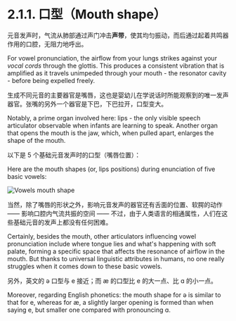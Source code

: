# 2.1.1. 口型（Mouth shape）

元音发声时，气流从肺部通过声门冲击**声带**，使其均匀振动，而后通过起着共鸣器作用的口腔，无阻力地呼出。

For vowel pronunciation, the airflow from your lungs strikes against your *vocal cords* through the glottis. This produces a consistent vibration that is amplified as it travels unimpeded through your mouth - the resonator cavity - before being expelled freely.

生成不同元音的主要器官是嘴唇，这也是婴幼儿在学说话时所能观察到的唯一发声器官。张嘴的另外一个器官是下巴，下巴拉开，口型变大。

Notably, a prime organ involved here: lips - the only visible speech articulator observable when infants are learning to speak. Another organ that opens the mouth is the jaw, which, when pulled apart, enlarges the shape of the mouth.

以下是  5 个基础元音发声时的口型（嘴唇位置）：

Here are the mouth shapes (or, lips positions) during enunciation of five basic vowels:

![Vowels mouth shape](/images/vowels-mouth-shape.svg)

当然，除了嘴唇的形状之外，影响元音发声的器官还有舌面的位置、软腭的动作 —— 影响口腔内气流共振的空间 —— 不过，由于人类语言的相通属性，人们在这些基础元音的发声上都没有任何困难。

Certainly, besides the mouth, other articulators influencing vowel pronunciation include where tongue lies and what's happening with soft palate, forming  a specific space that affects the resonance of airflow in the mouth. But thanks to universal linguistic attributes in humans, no one really struggles when it comes down to these basic vowels.

另外，英文的 <span class="pho">ə</span> 口型与 <span class="pho">e</span> 接近；而 <span class="pho">æ</span> 的口型比 <span class="pho">e</span> 的大一点、比 <span class="pho">ɑ</span> 的小一点。

Moreover, regarding English phonetics: the mouth shape for <span class="pho">ə</span> is similar to that for <span class="pho">e</span>, whereas for <span class="pho">æ</span>, a slightly larger opening is formed than when saying <span class="pho">e</span>, but smaller one compared with pronouncing <span class="pho">ɑ</span>.
